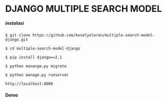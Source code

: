 # DJANGO MULTIPLE SEARCH MODEL

##### instalasi
```
$ git clone https://github.com/keselyoleren/multiple-search-model-django.git
```
```
$ cd multiple-search-model-django
```
```
$ pip install django==2.1
```
```
$ python manange.py migrate
```
```
$ python manage.py runserver
```
```
http://localhost:8000
```
#### Demo

